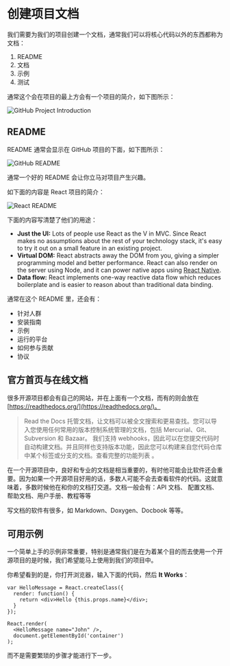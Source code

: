 # 创建项目文档

我们需要为我们的项目创建一个文档，通常我们可以将核心代码以外的东西都称为文档：

1. README
2. 文档
3. 示例
4. 测试

通常这个会在项目的最上方会有一个项目的简介，如下图所示：

![GitHub Project Introduction](https://ngte-superbed.oss-cn-beijing.aliyuncs.com/book/phodal-github/github-intro.png)

## README

README 通常会显示在 GitHub 项目的下面，如下图所示：

![GitHub README](https://ngte-superbed.oss-cn-beijing.aliyuncs.com/book/phodal-github/readme-example.png)

通常一个好的 README 会让你立马对项目产生兴趣。

如下面的内容是 React 项目的简介：

![React README](https://ngte-superbed.oss-cn-beijing.aliyuncs.com/book/phodal-github/react-intro.png)

下面的内容写清楚了他们的用途：

- **Just the UI:** Lots of people use React as the V in MVC. Since React makes no assumptions about the rest of your technology stack, it's easy to try it out on a small feature in an existing project.
- **Virtual DOM:** React abstracts away the DOM from you, giving a simpler programming model and better performance. React can also render on the server using Node, and it can power native apps using [React Native](https://facebook.github.io/react-native/).
- **Data flow:** React implements one-way reactive data flow which reduces boilerplate and is easier to reason about than traditional data binding.

通常在这个 README 里，还会有：

- 针对人群
- 安装指南
- 示例
- 运行的平台
- 如何参与贡献
- 协议

## 官方首页与在线文档

很多开源项目都会有自己的网站，并在上面有一个文档，而有的则会放在[https://readthedocs.org/](https://readthedocs.org/)。

> Read the Docs 托管文档，让文档可以被全文搜索和更易查找。您可以导入您使用任何常用的版本控制系统管理的文档，包括 Mercurial、Git、Subversion 和 Bazaar。 我们支持 webhooks，因此可以在您提交代码时自动构建文档。并且同样也支持版本功能，因此您可以构建来自您代码仓库中某个标签或分支的文档。查看完整的功能列表 。

在一个开源项目中，良好和专业的文档是相当重要的，有时他可能会比软件还会重要。因为如果一个开源项目好用的话，多数人可能不会去查看软件的代码。这就意味着，多数时候他在和你的文档打交道。文档一般会有：API 文档、 配置文档、帮助文档、用户手册、教程等等

写文档的软件有很多，如 Markdown、Doxygen、Docbook 等等。

## 可用示例

一个简单上手的示例非常重要，特别是通常我们是在为着某个目的而去使用一个开源项目的是时候，我们希望能马上使用到我们的项目中。

你希望看到的是，你打开浏览器，输入下面的代码，然后 **It Works**：

```
var HelloMessage = React.createClass({
  render: function() {
    return <div>Hello {this.props.name}</div>;
  }
});

React.render(
  <HelloMessage name="John" />,
  document.getElementById('container')
);
```

而不是需要繁琐的步骤才能进行下一步。
